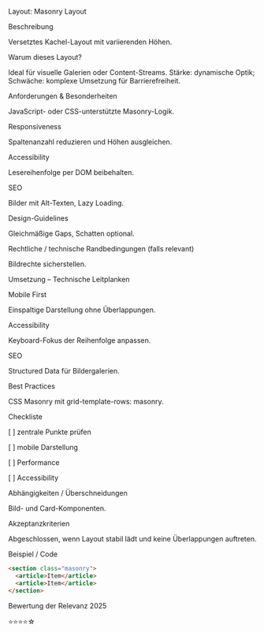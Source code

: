 Layout: Masonry Layout

Beschreibung

Versetztes Kachel-Layout mit variierenden Höhen.

Warum dieses Layout?

Ideal für visuelle Galerien oder Content-Streams. Stärke: dynamische Optik; Schwäche: komplexe Umsetzung für Barrierefreiheit.

Anforderungen & Besonderheiten

JavaScript- oder CSS-unterstützte Masonry-Logik.

Responsiveness

Spaltenanzahl reduzieren und Höhen ausgleichen.

Accessibility

Lesereihenfolge per DOM beibehalten.

SEO

Bilder mit Alt-Texten, Lazy Loading.

Design-Guidelines

Gleichmäßige Gaps, Schatten optional.

Rechtliche / technische Randbedingungen (falls relevant)

Bildrechte sicherstellen.

Umsetzung – Technische Leitplanken

Mobile First

Einspaltige Darstellung ohne Überlappungen.

Accessibility

Keyboard-Fokus der Reihenfolge anpassen.

SEO

Structured Data für Bildergalerien.

Best Practices

CSS Masonry mit grid-template-rows: masonry.

Checkliste

[ ] zentrale Punkte prüfen

[ ] mobile Darstellung

[ ] Performance

[ ] Accessibility

Abhängigkeiten / Überschneidungen

Bild- und Card-Komponenten.

Akzeptanzkriterien

Abgeschlossen, wenn Layout stabil lädt und keine Überlappungen auftreten.

Beispiel / Code

```html
<section class="masonry">
  <article>Item</article>
  <article>Item</article>
</section>
```

Bewertung der Relevanz 2025

⭐⭐⭐⭐☆
